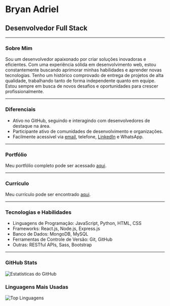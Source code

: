 # Bryan Adriel

## Desenvolvedor Full Stack

---

### Sobre Mim

Sou um desenvolvedor apaixonado por criar soluções inovadoras e eficientes. Com uma experiência sólida em desenvolvimento web, estou constantemente buscando aprimorar minhas habilidades e aprender novas tecnologias. Tenho um histórico comprovado de entrega de projetos de alta qualidade, trabalhando tanto de forma independente quanto em equipe. Estou sempre em busca de novos desafios e oportunidades para crescer profissionalmente.

---

### Diferenciais

- Ativo no GitHub, seguindo e interagindo com desenvolvedores de destaque na área.
- Participante ativo de comunidades de desenvolvimento e organizações.
- Facilmente acessível via [email](mailto:badriel62@gmail.com), telefone, [LinkedIn](https://www.linkedin.com/in/bryanadriel/) e WhatsApp.

---

### Portfólio

Meu portfólio completo pode ser acessado [aqui](https://bryangun.github.io/).

---

### Currículo

Meu currículo pode ser encontrado [aqui](https://docs.google.com/document/d/1fyLdOgDHVU8WTu-88wEzPwIrApNNEGhXIq8eg7d8LX8/edit?usp=drive_link).

---

### Tecnologias e Habilidades

- Linguagens de Programação: JavaScript, Python, HTML, CSS
- Frameworks: React.js, Node.js, Express.js
- Banco de Dados: MongoDB, MySQL
- Ferramentas de Controle de Versão: Git, GitHub
- Outras: RESTful APIs, Sass, Bootstrap

---

### GitHub Stats

![Estatísticas do GitHub](https://github-readme-stats.vercel.app/api?username=BryanGun&show_icons=true&theme=radical)

### Linguagens Mais Usadas

![Top Linguagens](https://github-readme-stats.vercel.app/api/top-langs/?username=BryanGun&layout=compact)
